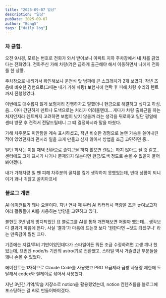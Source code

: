 ```yaml
---
title: "2025-09-07 일상"
description: "일상"
pubDate: 2025-09-07
author: "Bong5"
tags: ["daily log"]
---
```


### 차 긁힘.
오전 9시경, 모르는 번호로 전화가 와서 받아보니 아파트 지하 주차장에서 내 차를 긁었다는 전화였다.
전화주신 가해 차량(?)은 급하게 출근해야 해서 이동하면서 나에게 전화를 한 상황.

주차장으로 내려가서 확인해보니 운전석 앞 범퍼에 큰 스크래치가 2개 보였다.
작년 즈음에 비슷한 경험으로(그때는 내가 가해 차량) 보험사에 연락 후 피해 차량 수리와 렌트까지 진행했었다.

이번에도 대수롭지 않게 보험처리 진행하자고 말했더니 현금으로 해결하고 싶다고 하심.
음... 아마 간단하게 덴트나 도색으로는 처리가 어려울텐데... 게다가 차량 출퇴근을 하는 처지인지라 렌트까지 고려하면 보험이 낫지 않을까 라는 생각을 뒤로하고
일단 평일에 센터 방문 후 견적서 전달드릴테니 그 떄 결정하시라 말을 마쳤다.

가해 차주분도 미안함을 계속 표시하셨고, 작년 비슷한 경험으로 놀랜 가슴을 쓸어내린적이 있었던지라 괜시리 일을 크게 만들고 싶지 않아서 방법을 조금 고민하던 중..

일단 회사는 이틀 재택 전환으로 출퇴근을 하지 않으면 렌트는 하지 않아도 될 것 같고..
센터에도 크게 표시가 나거나 문제되지 않는다면 판금/도색 정도로 손볼 수 없을지 물어봐야겠다.

내가 가해차량 일 땐 피해 차주분의 골치를 깊게 생각하지 못했었는데, 반대 상황이 되니 이거 꽤나 귀찮고 골치아프네

### 블로그 개편
AI 에이전트가 꽤나 요물이다.
지난 연차 때 부터 AI 리터러시 역량을 조금 높여보고자 여러 활동들에 AI를 사용하는 방향을 고민하고 있다.

불현듯 3년 넘게 방치되었던 요 블로그를 AI를 통해 개편해보면 어떨까 했는데... 생각보다 결과가 마음에 든다.
사실 '결과'가 마음에 드는것 보다 '원한다면 ~것도 되겠구나' 라는 만족감이 훨씬 크다.

기존에는 지킬/루비 기반이었던데다가 스타일이든 뭐든 조금 수정하려면 고생 꺠나 했었는데, 요번엔 node/ts 기반의 astro(?)로 전환했고.
스타일 역시 거슬렸던 부분들을 꽤나 손볼 수 있었다.

에이전트는 1차적으로 Claude Code를 사용했고 PRO 요금제라 금방 사용량 제한에 도달해서 codex와 릴레이로 섞어서 사용했다.

지난 3년간 기억/학습 저장소로 notion을 활용했었는데, notion 컨텐츠들을 블로그에 포스팅하는 걸 AI로 만들어봐야겠다.